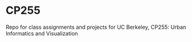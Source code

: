 # CP255
Repo for class assignments and projects for UC Berkeley, CP255: Urban Informatics and Visualization 
